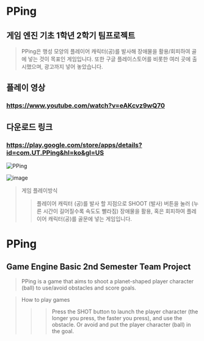 # PPing
## 게임 엔진 기초 1학년 2학기 팀프로젝트
> PPing은 행성 모양의 플레이어 캐릭터(공)를 발사해 장애물을 활용/회피하여 골에 넣는 것이 목표인 게임입니다.
> 또한 구글 플레이스토어를 비롯한 여러 곳에 출시했으며, 광고까지 넣어 놓았습니다.

## 플레이 영상 
### https://www.youtube.com/watch?v=eAKcvz9wQ70

## 다운로드 링크
### https://play.google.com/store/apps/details?id=com.UT.PPing&hl=ko&gl=US


![PPing](https://user-images.githubusercontent.com/64309436/131831013-0c719f8e-4539-4d59-beee-53b6aee68066.png)

![image](https://user-images.githubusercontent.com/64309436/131831039-9bd28752-95a7-4683-b78c-e495348a27ba.png)


> 게임 플레이방식 
>> 플레이어 캐릭터 (공)를 발사 할 지점으로 SHOOT (발사) 버튼을 눌러 (누른 시간이 길어질수록 속도도 빨라짐) 장애물을 활용,
>> 혹은 회피하여 플레이어 캐릭터(공)를 골문에 넣는 게임입니다.

# PPing
## Game Engine Basic 2nd Semester Team Project
> PPing is a game that aims to shoot a planet-shaped player character (ball) to use/avoid obstacles and score goals.

> How to play games
>>> Press the SHOT button to launch the player character (the longer you press, the faster you press), and use the obstacle.
>>> Or avoid and put the player character (ball) in the goal.
